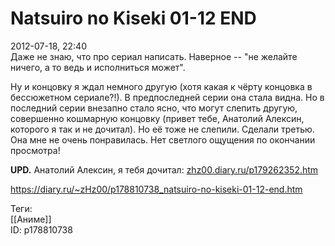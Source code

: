 Natsuiro no Kiseki 01-12 END
=============================

   
 2012-07-18, 22:40   
  Даже не знаю, что про сериал написать. Наверное -- "не желайте ничего, а то ведь и исполниться может".   
   
 Ну и концовку я ждал немного другую (хотя какая к чёрту концовка в бессюжетном сериале?!). В предпоследней серии она стала видна. Но в последний серии внезапно стало ясно, что могут слепить другую, совершенно кошмарную концовку (привет тебе, Анатолий Алексин, которого я так и не дочитал). Но её тоже не слепили. Сделали третью. Она мне не очень понравилась. Нет светлого ощущения по окончании просмотра!   
   
  **UPD.**  Анатолий Алексин, я тебя дочитал:  [zhz00.diary.ru/p179262352.htm](Анатолий%20Алексин%20%20В%20стране%20вечных%20каникул)    
    
 <https://diary.ru/~zHz00/p178810738_natsuiro-no-kiseki-01-12-end.htm>   
   
 Теги:   
 [[Аниме]]   
 ID: p178810738